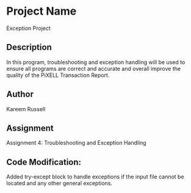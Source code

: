 # Project Name
Exception Project

## Description
In this program, troubleshooting and exception handling will be used to ensure all programs are correct and accurate and overall improve the quality of the PiXELL Transaction Report.

## Author
Kareem Russell

## Assignment
Assignment 4: Troubleshooting and Exception Handling

## Code Modification:
Added try-except block to handle exceptions if the input file cannot be located and any other general exceptions. 